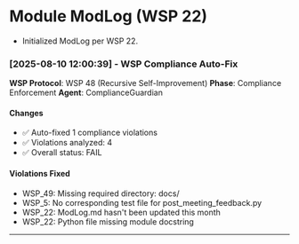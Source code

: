 # Module ModLog (WSP 22)

- Initialized ModLog per WSP 22.


### [2025-08-10 12:00:39] - WSP Compliance Auto-Fix
**WSP Protocol**: WSP 48 (Recursive Self-Improvement)
**Phase**: Compliance Enforcement
**Agent**: ComplianceGuardian

#### Changes
- ✅ Auto-fixed 1 compliance violations
- ✅ Violations analyzed: 4
- ✅ Overall status: FAIL

#### Violations Fixed
- WSP_49: Missing required directory: docs/
- WSP_5: No corresponding test file for post_meeting_feedback.py
- WSP_22: ModLog.md hasn't been updated this month
- WSP_22: Python file missing module docstring

---
